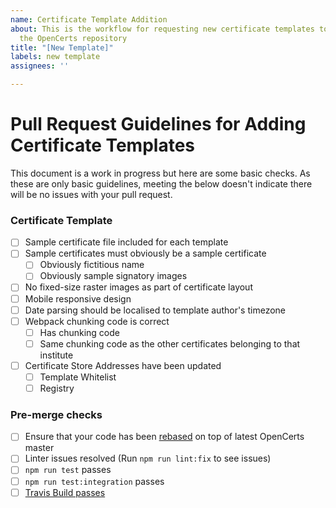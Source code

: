 ```yaml
---
name: Certificate Template Addition
about: This is the workflow for requesting new certificate templates to be added to
  the OpenCerts repository
title: "[New Template]"
labels: new template
assignees: ''

---
```


# Pull Request Guidelines for Adding Certificate Templates
This document is a work in progress but here are some basic checks. As these are only basic guidelines, meeting the below doesn't indicate there will be no issues with your pull request.

### Certificate Template 
- [ ] Sample certificate file included for each template
- [ ] Sample certificates must obviously be a sample certificate
  - [ ] Obviously fictitious name
  - [ ] Obviously sample signatory images
- [ ] No fixed-size raster images as part of certificate layout
- [ ] Mobile responsive design
- [ ] Date parsing should be localised to template author's timezone
- [ ] Webpack chunking code is correct
  - [ ] Has chunking code
  - [ ] Same chunking code as the other certificates belonging to that institute
- [ ] Certificate Store Addresses have been updated
  - [ ] Template Whitelist
  - [ ] Registry

### Pre-merge checks

- [ ] Ensure that your code has been [rebased](https://www.digitalocean.com/community/tutorials/how-to-rebase-and-update-a-pull-request) on top of latest OpenCerts master
- [ ] Linter issues resolved (Run `npm run lint:fix` to see issues)
- [ ] `npm run test` passes
- [ ] `npm run test:integration` passes
- [ ] [Travis Build passes](https://docs.travis-ci.com/user/for-beginners/)
